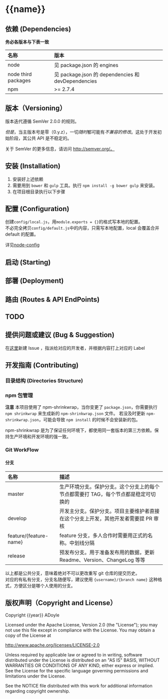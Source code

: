 # {{name}}

## 依赖 (Dependencies)

**务必各版本与下表一致**

| 名称                | 版本                                               |
| :--                 | :--                                                |
| node                | 见 package.json 的 engines                         |
| node third packages | 见 package.json 的 dependencies 和 devDependencies |
| npm                 | >= 2.7.4                                           |

## 版本（Versioning）

版本迭代遵循 SemVer 2.0.0 的规则。

*但是*，当主版本号是零（0.y.z），一切*随时*都可能有*不兼容的修改*。这处于开发初始阶段，其公共 API 是不稳定的。

关于 SemVer 的更多信息，请访问 http://semver.org/。

## 安装 (Installation)

1. 安装好上述依赖
2. 需要用到 `bower` 和 `gulp` 工具。执行 `npm install -g bower gulp` 来安装。
3. 在项目根目录执行以下步骤


## 配置 (Configuration)
创建`config/local.js`，用`module.exports = {}`的格式写本地的配置。  
不必完全拷贝`config/default.js`中的内容，只需写本地配置，local 会覆盖合并 default 的配置。

详见[node-config](https://github.com/lorenwest/node-config/wiki/Configuration-Files)

## 启动 (Starting)

## 部署 (Deployment)

## 路由 (Routes & API EndPoints)

## TODO

## 提供问题或建议 (Bug & Suggestion)

在[这里](http://gitlab.widget-inc.com/her/her-gateway/issues)新建 Issue ，指派给对应的开发者，并根据内容打上对应的 Label

## 开发指南 (Contributing)

### 目录结构 (Directories Structure)

### npm 包管理
**注意** 本项目使用了 npm-shrinkwrap，当你变更了 `package.json`，你需要执行 `npm shrinkwrap` 来生成新的 `npm-shrinkwrap.json` 文件。
若没及时更新 `npm-shrinkwrap.json`，可能会导致 `npm install` 的时候不会安装新的包。

npm-shrinkwrap 是为了保证任何环境下，都使用同一套版本的第三方依赖。保持生产环境和开发环境的强一致。

### Git WorkFlow
#### 分支
| 名称                   | 描述                                                                               |
| :--                    | :--                                                                                |
| master                 | 生产环境分支。保护分支。这个分支上的每个节点都需要打 TAG，每个节点都是稳定可切换的 |
| develop                | 开发主分支。保护分支。项目主要维护者直接在这个分支上开发，其他开发者需要提 PR 审核 |
| feature/{feature-name} | feature 分支，多人合作时需要用正式的名称。中划线分隔                               |
| release                | 预发布分支。用于准备发布用的数据，更新 Readme、Version、ChangeLog 等等             |

以上都是公共分支，意味着绝对不可以更改重写 git 仓库的提交历史。  
对应的有私有分支，分支名随便写，建议使用 `{username}/{branch name}` 这种格式，方便区分是哪个人使用的分支。


## 版权声明（Copyright and License）

Copyright {{year}} ADoyle

Licensed under the Apache License, Version 2.0 (the "License"); you may not use this file except in compliance with the License.
You may obtain a copy of the License at

   http://www.apache.org/licenses/LICENSE-2.0

Unless required by applicable law or agreed to in writing, software distributed under the License is distributed on an "AS IS" BASIS, WITHOUT WARRANTIES OR CONDITIONS OF ANY KIND, either express or implied.
See the License for the specific language governing permissions and limitations under the License.

See the NOTICE file distributed with this work for additional information regarding copyright ownership.
